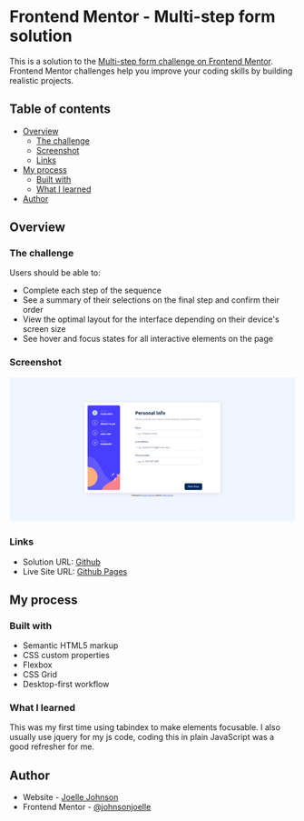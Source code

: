 # Frontend Mentor - Multi-step form solution

This is a solution to the [Multi-step form challenge on Frontend Mentor](https://www.frontendmentor.io/challenges/multistep-form-YVAnSdqQBJ). Frontend Mentor challenges help you improve your coding skills by building realistic projects. 

## Table of contents

- [Overview](#overview)
  - [The challenge](#the-challenge)
  - [Screenshot](#screenshot)
  - [Links](#links)
- [My process](#my-process)
  - [Built with](#built-with)
  - [What I learned](#what-i-learned)
- [Author](#author)

## Overview

### The challenge

Users should be able to:

- Complete each step of the sequence
- See a summary of their selections on the final step and confirm their order
- View the optimal layout for the interface depending on their device's screen size
- See hover and focus states for all interactive elements on the page

### Screenshot

![Screenshot](./screenshot.png)

### Links

- Solution URL: [Github](https://github.com/johnsonjoelle/FEM-multi-step-form)
- Live Site URL: [Github Pages](https://johnsonjoelle.github.io/FEM-multi-step-form/)

## My process

### Built with

- Semantic HTML5 markup
- CSS custom properties
- Flexbox
- CSS Grid
- Desktop-first workflow

### What I learned

This was my first time using tabindex to make elements focusable. I also usually use jquery for my js code, coding this in plain JavaScript was a good refresher for me.

## Author

- Website - [Joelle Johnson](https://joellejohnson.com)
- Frontend Mentor - [@johnsonjoelle](https://www.frontendmentor.io/profile/johnsonjoelle)
